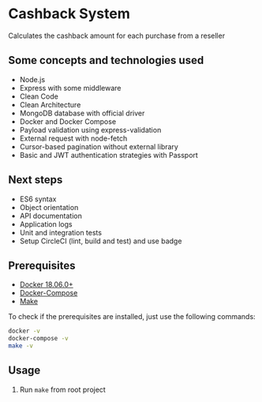 # Cashback System

Calculates the cashback amount for each purchase from a reseller

## Some concepts and technologies used

- Node.js
- Express with some middleware
- Clean Code
- Clean Architecture
- MongoDB database with official driver
- Docker and Docker Compose
- Payload validation using express-validation
- External request with node-fetch
- Cursor-based pagination without external library
- Basic and JWT authentication strategies with Passport

## Next steps

- ES6 syntax
- Object orientation
- API documentation
- Application logs
- Unit and integration tests
- Setup CircleCI (lint, build and test) and use badge

## Prerequisites

- [Docker 18.06.0+](https://docs.docker.com/install/)
- [Docker-Compose](https://docs.docker.com/compose/install/)
- [Make](https://www.gnu.org/software/make/)

To check if the prerequisites are installed, just use the following commands:

```bash
docker -v
docker-compose -v
make -v
```

## Usage

1. Run `make` from root project
